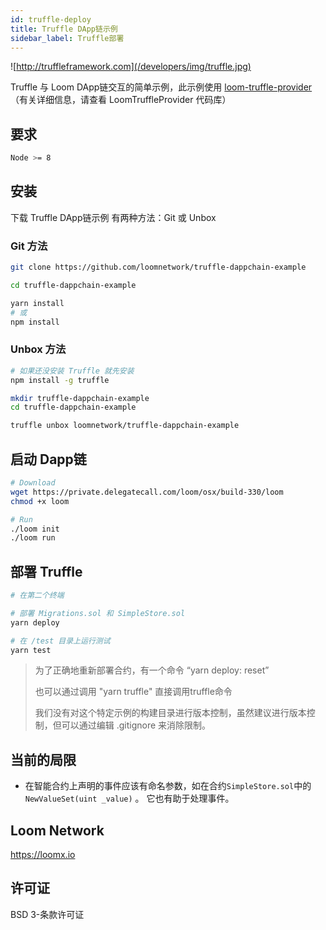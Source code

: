 ```yaml
---
id: truffle-deploy
title: Truffle DApp链示例
sidebar_label: Truffle部署
---
```

![http://truffleframework.com](/developers/img/truffle.jpg)

Truffle 与 Loom DApp链交互的简单示例，此示例使用 [loom-truffle-provider](https://github.com/loomnetwork/loom-truffle-provider)（有关详细信息，请查看 LoomTruffleProvider 代码库）

## 要求

```bash
Node >= 8
```

## 安装

下载 Truffle DApp链示例 有两种方法：Git 或 Unbox

### Git 方法

```bash
git clone https://github.com/loomnetwork/truffle-dappchain-example
```

```bash
cd truffle-dappchain-example

yarn install
# 或
npm install
```

### Unbox 方法

```bash
# 如果还没安装 Truffle 就先安装
npm install -g truffle

mkdir truffle-dappchain-example
cd truffle-dappchain-example

truffle unbox loomnetwork/truffle-dappchain-example
```

## 启动 Dapp链

```bash
# Download
wget https://private.delegatecall.com/loom/osx/build-330/loom
chmod +x loom

# Run
./loom init
./loom run
```

## 部署 Truffle

```bash
# 在第二个终端

# 部署 Migrations.sol 和 SimpleStore.sol
yarn deploy

# 在 /test 目录上运行测试
yarn test
```

> 为了正确地重新部署合约，有一个命令 “yarn deploy: reset”
> 
> 也可以通过调用 "yarn truffle" 直接调用truffle命令
> 
> 我们没有对这个特定示例的构建目录进行版本控制，虽然建议进行版本控制，但可以通过编辑 .gitignore 来消除限制。

## 当前的局限

* 在智能合约上声明的事件应该有命名参数，如在合约`SimpleStore.sol`中的`NewValueSet(uint _value)` 。 它也有助于处理事件。

## Loom Network

<https://loomx.io>

## 许可证

BSD 3-条款许可证